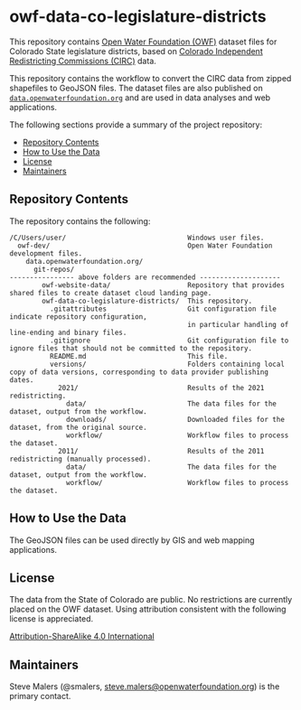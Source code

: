 # owf-data-co-legislature-districts #

This repository contains [Open Water Foundation (OWF)](https://openwaterfoundation.org)
dataset files for Colorado State legislature districts,
based on [Colorado Independent Redistricting Commissions (CIRC)](https://redistricting.colorado.gov/content/senate-final-approved-errata) data.

This repository contains the workflow to convert the CIRC data from zipped shapefiles to GeoJSON files.
The dataset files are also published on
[`data.openwaterfoundation.org`](https://data.openwtaerfoundation.org)
and are used in data analyses and web applications.

The following sections provide a summary of the project repository:

* [Repository Contents](#repository-contents)
* [How to Use the Data](#how-to-use-the-data)
* [License](#license)
* [Maintainers](#maintainers)

## Repository Contents ##

The repository contains the following:

```text
/C/Users/user/                              Windows user files.
  owf-dev/                                  Open Water Foundation development files.
    data.openwaterfoundation.org/
      git-repos/
---------------- above folders are recommended --------------------
        owf-website-data/                   Repository that provides shared files to create dataset cloud landing page.
        owf-data-co-legislature-districts/  This repository.
          .gitattributes                    Git configuration file indicate repository configuration,
                                            in particular handling of line-ending and binary files.
          .gitignore                        Git configuration file to ignore files that should not be committed to the repository.
          README.md                         This file.
          versions/                         Folders containing local copy of data versions, corresponding to data provider publishing dates.
            2021/                           Results of the 2021 redistricting.
              data/                         The data files for the dataset, output from the workflow.
              downloads/                    Downloaded files for the dataset, from the original source.
              workflow/                     Workflow files to process the dataset.
            2011/                           Results of the 2011 redistricting (manually processed).
              data/                         The data files for the dataset, output from the workflow.
              workflow/                     Workflow files to process the dataset.
```

## How to Use the Data ##

The GeoJSON files can be used directly by GIS and web mapping applications.

## License ##

The data from the State of Colorado are public.
No restrictions are currently placed on the OWF dataset.
Using attribution consistent with the following license is appreciated.

[Attribution-ShareAlike 4.0 International](https://creativecommons.org/licenses/by-sa/4.0/)

## Maintainers ##

Steve Malers (@smalers, steve.malers@openwaterfoundation.org) is the primary contact.
